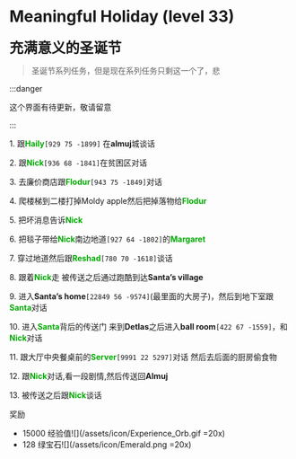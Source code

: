 # Meaningful Holiday (level 33)
<span style="font-size: 25px;">**充满意义的圣诞节**</span>

>圣诞节系列任务，但是现在系列任务只剩这一个了，悲

:::danger

这个界面有待更新，敬请留意

:::

<span class="stage-index">1.</span> 跟<font color=00AA00>**Haily**</font>`[929 75 -1899]` 在**almuj**城谈话

<span class="stage-index">2.</span> 跟<font color=00AA00>**Nick**</font>`[936 68 -1841]`在贫困区对话

<span class="stage-index">3.</span> 去廉价商店跟<font color=00AA00>**Flodur**</font>`[943 75 -1849]`对话

<span class="stage-index">4.</span> 爬楼梯到二楼打掉Moldy apple然后把掉落物给<font color=00AA00>**Flodur**</font>

<span class="stage-index">5.</span> 把坏消息告诉<font color=00AA00>**Nick**</font>

<span class="stage-index">6.</span> 把毯子带给<font color=00AA00>**Nick**</font>南边地道`[927 64 -1802]`的<font color=00AA00>**Margaret**</font>

<span class="stage-index">7.</span> 穿过地道然后跟<font color=00AA00>**Reshad**</font>`[780 70 -1618]`谈话

<span class="stage-index">8.</span> 跟着<font color=00AA00>**Nick**</font>走 被传送之后通过跑酷到达**Santa’s village**

<span class="stage-index">9.</span> 进入**Santa’s home**`[22849 56 -9574]`(最里面的大房子)，然后到地下室跟<font color=00AA00>**Santa**</font>对话

<span class="stage-index">10.</span> 进入<font color=00AA00>**Santa**</font>背后的传送门 来到**Detlas**之后进入**ball room**`[422 67 -1559]`，和<font color=00AA00>**Nick**</font>对话

<span class="stage-index">11.</span> 跟大厅中央餐桌前的<font color=00AA00>**Server**</font>`[9991 22 5297]`对话 然后去后面的厨房偷食物

<span class="stage-index">12.</span> 跟<font color=00AA00>**Nick**</font>对话,看一段剧情,然后传送回**Almuj**

<span class="stage-index">13.</span> 被传送之后跟<font color=00AA00>**Nick**</font>谈话

奖励
+ 15000 经验值![](/assets/icon/Experience_Orb.gif =20x)
+ 128 绿宝石![](/assets/icon/Emerald.png =20x)
